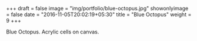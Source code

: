 +++
draft = false
image = "img/portfolio/blue-octopus.jpg"
showonlyimage = false
date = "2016-11-05T20:02:19+05:30"
title = "Blue Octopus"
weight = 9
+++

Blue Octopus. Acrylic cells on canvas.


